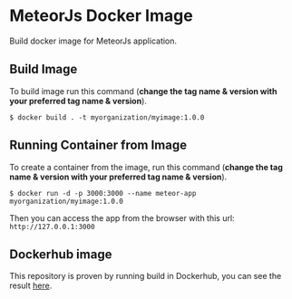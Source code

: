 # MeteorJs Docker Image

Build docker image for MeteorJs application.

## Build Image
To build image run this command (__change the tag name & version with your preferred tag name & version__).

`$ docker build . -t myorganization/myimage:1.0.0`

## Running Container from Image

To create a container from the image, run this command (__change the tag name & version with your preferred tag name & version__).

`$ docker run -d -p 3000:3000 --name meteor-app myorganization/myimage:1.0.0`

Then you can access the app from the browser with this url: `http://127.0.0.1:3000`

## Dockerhub image

This repository is proven by running build in Dockerhub, you can see the result [here](https://hub.docker.com/r/namikazebadri/meteorjs-app).
